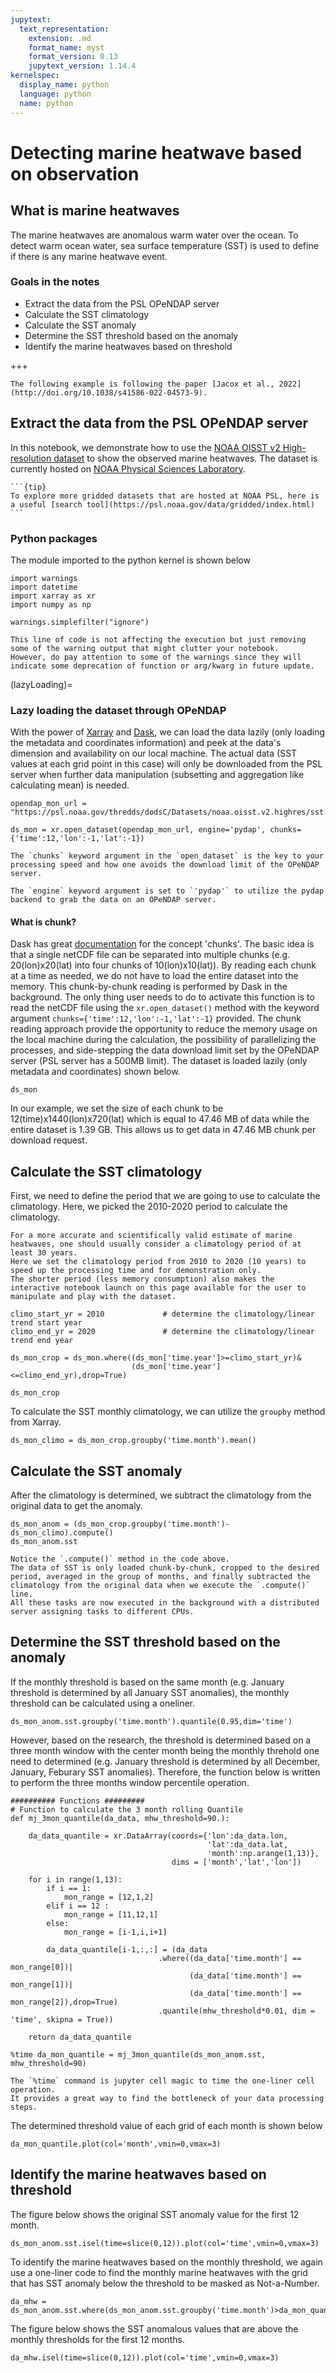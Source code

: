 ```yaml
---
jupytext:
  text_representation:
    extension: .md
    format_name: myst
    format_version: 0.13
    jupytext_version: 1.14.4
kernelspec:
  display_name: python
  language: python
  name: python
---
```


# Detecting marine heatwave based on observation

## What is marine heatwaves
The marine heatwaves are anomalous warm water over the ocean. 
To detect warm ocean water, sea surface temperature (SST) is used to define if there is any marine heatwave event.

### Goals in the notes
- Extract the data from the PSL OPeNDAP server
- Calculate the SST climatology
- Calculate the SST anomaly 
- Determine the SST threshold based on the anomaly
- Identify the marine heatwaves based on threshold 

+++
```{note}
The following example is following the paper [Jacox et al., 2022](http://doi.org/10.1038/s41586-022-04573-9). 
```


## Extract the data from the PSL OPeNDAP server
In this notebook, we demonstrate how to use the [NOAA OISST v2 High-resolution dataset](https://psl.noaa.gov/data/gridded/data.noaa.oisst.v2.highres.html) to show the observed marine heatwaves.
The dataset is currently hosted on [NOAA Physical Sciences Laboratory](https://psl.noaa.gov/data/gridded/data.noaa.oisst.v2.highres.html).

````{margin}
```{tip}
To explore more gridded datasets that are hosted at NOAA PSL, here is a useful [search tool](https://psl.noaa.gov/data/gridded/index.html)
```
````


### Python packages
The module imported to the python kernel is shown below
```{code-cell} ipython3
import warnings
import datetime
import xarray as xr
import numpy as np
```

```{code-cell} ipython3
warnings.simplefilter("ignore")
```
```{tip}
This line of code is not affecting the execution but just removing some of the warning output that might clutter your notebook. 
However, do pay attention to some of the warnings since they will indicate some deprecation of function or arg/kwarg in future update.
```
(lazyLoading)=
### Lazy loading the dataset through OPeNDAP
With the power of [Xarray](https://docs.xarray.dev/en/stable/) and [Dask](https://www.dask.org), we can load the data lazily (only loading the metadata and coordinates information) and peek at the data's dimension and availability on our local machine.
The actual data (SST values at each grid point in this case) will only be downloaded from the PSL server when further data manipulation (subsetting and aggregation like calculating mean) is needed.
```{code-cell} ipython3
opendap_mon_url = "https://psl.noaa.gov/thredds/dodsC/Datasets/noaa.oisst.v2.highres/sst.mon.mean.nc"

ds_mon = xr.open_dataset(opendap_mon_url, engine='pydap', chunks={'time':12,'lon':-1,'lat':-1})
```
```{important}
The `chunks` keyword argument in the `open_dataset` is the key to your processing speed and how one avoids the download limit of the OPeNDAP server. 

The `engine` keyword argument is set to `'pydap'` to utilize the pydap backend to grab the data on an OPeNDAP server.
```
#### What is chunk?
Dask has great [documentation](https://docs.dask.org/en/latest/array-chunks.html) for the concept 'chunks'. The basic idea is that a single netCDF file can be separated into multiple chunks (e.g. 20(lon)x20(lat) into four chunks of 10(lon)x10(lat)). 
By reading each chunk at a time as needed, we do not have to load the entire dataset into the memory.
This chunk-by-chunk reading is performed by Dask in the background. 
The only thing user needs to do to activate this function is to read the netCDF file using the `xr.open_dataset()` method with the keyword argument `chunks={'time':12,'lon':-1,'lat':-1}` provided.
The chunk reading approach provide the opportunity to reduce the memory usage on the local machine during the calculation, the possibility of parallelizing the processes, and side-stepping the data download limit set by the OPeNDAP server (PSL server has a 500MB limit).
The dataset is loaded lazily (only metadata and coordinates) shown below. 
```{code-cell} ipython3
ds_mon
```
In our example, we set the size of each chunk to be 12(time)x1440(lon)x720(lat) which is equal to 47.46 MB of data while the entire dataset is 1.39 GB. 
This allows us to get data in 47.46 MB chunk per download request.

## Calculate the SST climatology
First, we need to define the period that we are going to use to calculate the climatology.
Here, we picked the 2010-2020 period to calculate the climatology.
```{important}
For a more accurate and scientifically valid estimate of marine heatwaves, one should usually consider a climatology period of at least 30 years.
Here we set the climatology period from 2010 to 2020 (10 years) to speed up the processing time and for demonstration only. 
The shorter period (less memory consumption) also makes the interactive notebook launch on this page available for the user to manipulate and play with the dataset. 
```
```{code-cell} ipython3
climo_start_yr = 2010             # determine the climatology/linear trend start year
climo_end_yr = 2020               # determine the climatology/linear trend end year

ds_mon_crop = ds_mon.where((ds_mon['time.year']>=climo_start_yr)&
                           (ds_mon['time.year']<=climo_end_yr),drop=True)

ds_mon_crop
```

To calculate the SST monthly climatology, we can utilize the `groupby` method from Xarray.
```{code-cell} ipython3
ds_mon_climo = ds_mon_crop.groupby('time.month').mean()
```

## Calculate the SST anomaly
After the climatology is determined, we subtract the climatology from the original data to get the anomaly.
```{code-cell} ipython3
ds_mon_anom = (ds_mon_crop.groupby('time.month')-ds_mon_climo).compute()
ds_mon_anom.sst
```
```{attention}
Notice the `.compute()` method in the code above.
The data of SST is only loaded chunk-by-chunk, cropped to the desired period, averaged in the group of months, and finally subtracted the climatology from the original data when we execute the `.compute()` line.
All these tasks are now executed in the background with a distributed server assigning tasks to different CPUs. 
```

## Determine the SST threshold based on the anomaly
If the monthly threshold is based on the same month (e.g. January threshold is determined by all January SST anomalies), the monthly threshold can be calculated using a oneliner.
```{code-cell} ipython3
ds_mon_anom.sst.groupby('time.month').quantile(0.95,dim='time')
```

However, based on the research, the threshold is determined based on a three month window with the center month being the monthly threhold one need to determined (e.g. January threshold is determined by all December, January, Feburary SST anomalies). 
Therefore, the function below is written to perform the three months window percentile operation.
```{code-cell} ipython3
########## Functions ######### 
# Function to calculate the 3 month rolling Quantile
def mj_3mon_quantile(da_data, mhw_threshold=90.):
    
    da_data_quantile = xr.DataArray(coords={'lon':da_data.lon,
                                            'lat':da_data.lat,
                                            'month':np.arange(1,13)},
                                    dims = ['month','lat','lon'])

    for i in range(1,13):
        if i == 1:
            mon_range = [12,1,2]
        elif i == 12 :
            mon_range = [11,12,1]
        else:
            mon_range = [i-1,i,i+1]

        da_data_quantile[i-1,:,:] = (da_data
                                 .where((da_data['time.month'] == mon_range[0])|
                                        (da_data['time.month'] == mon_range[1])|
                                        (da_data['time.month'] == mon_range[2]),drop=True)
                                 .quantile(mhw_threshold*0.01, dim = 'time', skipna = True))

    return da_data_quantile
```

```{code-cell} ipython3
%time da_mon_quantile = mj_3mon_quantile(ds_mon_anom.sst, mhw_threshold=90)
```
```{tip}
The `%time` command is jupyter cell magic to time the one-liner cell operation.
It provides a great way to find the bottleneck of your data processing steps.
```

The determined threshold value of each grid of each month is shown below 
```{code-cell} ipython3
da_mon_quantile.plot(col='month',vmin=0,vmax=3)
```

## Identify the marine heatwaves based on threshold 
The figure below shows the original SST anomaly value for the first 12 month.
```{code-cell} ipython3
ds_mon_anom.sst.isel(time=slice(0,12)).plot(col='time',vmin=0,vmax=3)
```

To identify the marine heatwaves based on the monthly threshold, we again use a one-liner code to find the monthly marine heatwaves with the grid that has SST anomaly below the threshold to be masked as Not-a-Number. 
```{code-cell} ipython3
da_mhw = ds_mon_anom.sst.where(ds_mon_anom.sst.groupby('time.month')>da_mon_quantile)
```

The figure below shows the SST anomalous values that are above the monthly thresholds for the first 12 months.
```{code-cell} ipython3
da_mhw.isel(time=slice(0,12)).plot(col='time',vmin=0,vmax=3)
```
